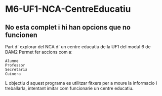 # M6-UF1-NCA-CentreEducatiu
## No esta complet i hi han opcions que no funcionen 
Part d' explorar del NCA d' un centre educatiu de la UF1 del modul 6 de DAM2 
Permet fer accions com a: 
```
Alumne
Professor
Secretaria
Cuinera

```

L objectiu d aquest programa es utilitzar fitxers per a moure la informacio i treballarla, intentant imitar com funcionarie un centre educatiu.

